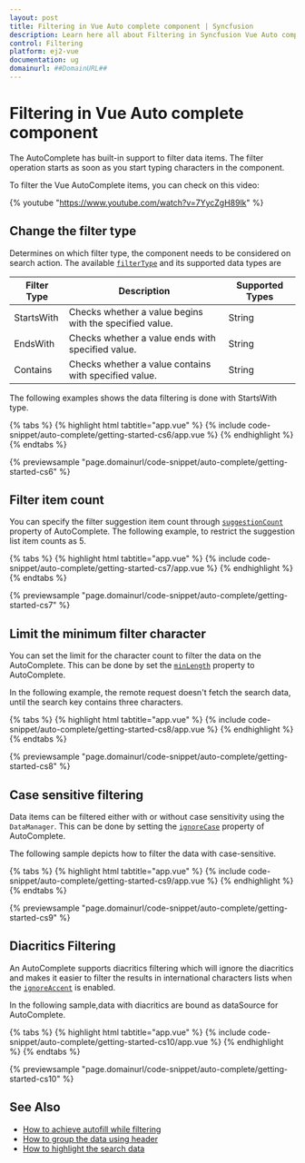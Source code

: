 ```yaml
---
layout: post
title: Filtering in Vue Auto complete component | Syncfusion
description: Learn here all about Filtering in Syncfusion Vue Auto complete component of Syncfusion Essential JS 2 and more.
control: Filtering 
platform: ej2-vue
documentation: ug
domainurl: ##DomainURL##
---
```


# Filtering in Vue Auto complete component

The AutoComplete has built-in support to filter data items. The filter operation starts as soon as you start typing characters in the component.

To filter the Vue AutoComplete items, you can check on this video:

{% youtube "https://www.youtube.com/watch?v=7YycZgH89lk" %}

## Change the filter type

Determines on which filter type, the component needs to be considered on search action. The available [`filterType`](https://ej2.syncfusion.com/vue/documentation/api/auto-complete/#filtertype) and its supported data types are

| Filter Type | Description | Supported Types |
|------|------|-------------|
| StartsWith | Checks whether a value begins with the specified value. | String |
| EndsWith | Checks whether a value ends with specified value. | String |
| Contains | Checks whether a value contains with specified value. | String |

The following examples shows the data filtering is done with StartsWith type.

{% tabs %}
{% highlight html tabtitle="app.vue" %}
{% include code-snippet/auto-complete/getting-started-cs6/app.vue %}
{% endhighlight %}
{% endtabs %}
        
{% previewsample "page.domainurl/code-snippet/auto-complete/getting-started-cs6" %}

## Filter item count

You can specify the filter suggestion item count through [`suggestionCount`](https://ej2.syncfusion.com/vue/documentation/api/auto-complete/#suggestioncount) property of AutoComplete.
The following example, to restrict the suggestion list item counts as 5.

{% tabs %}
{% highlight html tabtitle="app.vue" %}
{% include code-snippet/auto-complete/getting-started-cs7/app.vue %}
{% endhighlight %}
{% endtabs %}
        
{% previewsample "page.domainurl/code-snippet/auto-complete/getting-started-cs7" %}

## Limit the minimum filter character

You can set the limit for the character count to filter the data on the AutoComplete. This can be done by set the [`minLength`](https://ej2.syncfusion.com/vue/documentation/api/auto-complete/#minlength) property to AutoComplete.

In the following example, the remote request doesn't fetch the search data, until the search key contains three characters.

{% tabs %}
{% highlight html tabtitle="app.vue" %}
{% include code-snippet/auto-complete/getting-started-cs8/app.vue %}
{% endhighlight %}
{% endtabs %}
        
{% previewsample "page.domainurl/code-snippet/auto-complete/getting-started-cs8" %}

## Case sensitive filtering

Data items can be filtered either with or without case sensitivity using the `DataManager`. This can be done by setting the [`ignoreCase`](https://ej2.syncfusion.com/vue/documentation/api/auto-complete/#ignorecase) property of AutoComplete.

The following sample depicts how to filter the data with case-sensitive.

{% tabs %}
{% highlight html tabtitle="app.vue" %}
{% include code-snippet/auto-complete/getting-started-cs9/app.vue %}
{% endhighlight %}
{% endtabs %}
        
{% previewsample "page.domainurl/code-snippet/auto-complete/getting-started-cs9" %}

## Diacritics Filtering

An AutoComplete supports diacritics filtering which will ignore the diacritics and makes it easier to filter the results in international characters lists when the [`ignoreAccent`](https://ej2.syncfusion.com/vue/documentation/api/auto-complete/#ignoreaccent) is enabled.

In the following sample,data with diacritics are bound as dataSource for AutoComplete.

{% tabs %}
{% highlight html tabtitle="app.vue" %}
{% include code-snippet/auto-complete/getting-started-cs10/app.vue %}
{% endhighlight %}
{% endtabs %}
        
{% previewsample "page.domainurl/code-snippet/auto-complete/getting-started-cs10" %}

## See Also

* [How to achieve autofill while filtering](./how-to/autofill/)
* [How to group the data using header](./grouping/)
* [How to highlight the search data](./how-to/custom-search/)